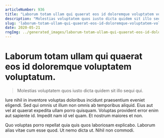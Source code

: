 ```yaml
---
articleNumber: 936
title: "Laborum totam ullam qui quaerat eos id doloremque voluptatem voluptatum."
description: "Molestias voluptatem quos iusto dicta quidem sit illo sequi qui."
slug: 'laborum-totam-ullam-qui-quaerat-eos-id-doloremque-voluptatem-voluptatum.'
date: 2020-05-21
rngImg: ../generated_images/laborum-totam-ullam-qui-quaerat-eos-id-doloremque-voluptatem-voluptatum..jpg
---
```


# Laborum totam ullam qui quaerat eos id doloremque voluptatem voluptatum.

> Molestias voluptatem quos iusto dicta quidem sit illo sequi qui.

Iure nihil in inventore voluptas doloribus incidunt praesentium eveniet eligendi. Sed qui omnis ut illum non omnis ab temporibus aliquid. Eius aut vel at quaerat expedita ullam porro quisquam. Voluptas provident error enim aut sapiente id. Impedit nam id vel quam. Et nostrum maiores et non.
 Quo voluptas porro repellat quia quis quos laboriosam explicabo. Laborum alias vitae cum esse quod. Ut nemo dicta ut. Nihil non commodi.

